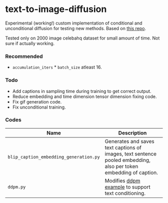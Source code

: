 # text-to-image-diffusion
Experimental (working!) custom implementation of conditional and unconditional diffusion for testing new methods. Based on [this repo](https://github.com/quickgrid/pytorch-diffusion). 

Tested only on 2000 image celebahq dataset for small amount of time. Not sure if actually working.

### Recommended 
- `accumulation_iters` * `batch_size` atleast 16.

### Todo
- Add captions in sampling time during training to get correct output.
- Reduce embedding and time dimension tensor dimension fixing code.
- Fix gif generation code.
- Fix unconditional training.

### Codes
| Name | Description |
| --- | --- |
| `blip_caption_embedding_generation.py` | Generates and saves text captions of images, text sentence pooled embedding, also per token embedding of caption. |
| `ddpm.py` | Modifies [ddpm example](https://github.com/quickgrid/pytorch-diffusion) to support text conditioning. |
